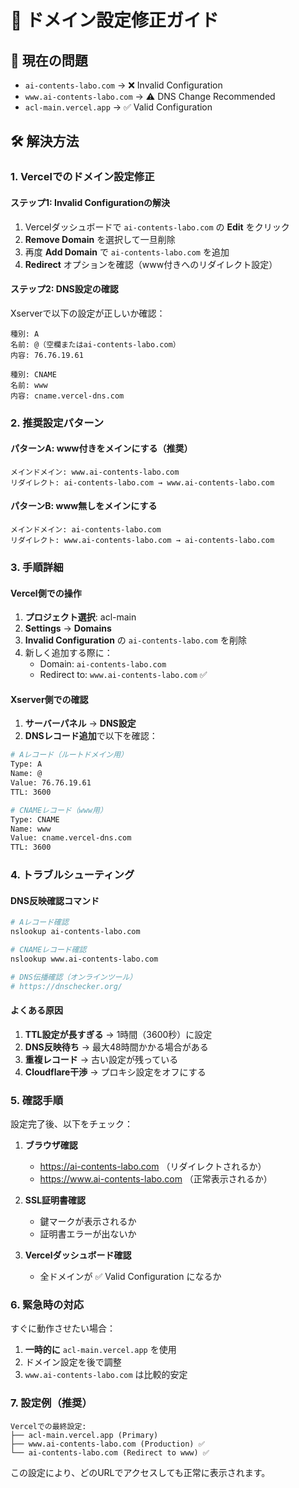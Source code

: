 # 🔧 ドメイン設定修正ガイド

## 🚨 現在の問題
- `ai-contents-labo.com` → ❌ Invalid Configuration
- `www.ai-contents-labo.com` → ⚠️ DNS Change Recommended
- `acl-main.vercel.app` → ✅ Valid Configuration

## 🛠️ 解決方法

### 1. Vercelでのドメイン設定修正

#### ステップ1: Invalid Configurationの解決
1. Vercelダッシュボードで `ai-contents-labo.com` の **Edit** をクリック
2. **Remove Domain** を選択して一旦削除
3. 再度 **Add Domain** で `ai-contents-labo.com` を追加
4. **Redirect** オプションを確認（www付きへのリダイレクト設定）

#### ステップ2: DNS設定の確認
Xserverで以下の設定が正しいか確認：

```
種別: A
名前: @（空欄またはai-contents-labo.com）
内容: 76.76.19.61

種別: CNAME  
名前: www
内容: cname.vercel-dns.com
```

### 2. 推奨設定パターン

#### パターンA: www付きをメインにする（推奨）
```
メインドメイン: www.ai-contents-labo.com
リダイレクト: ai-contents-labo.com → www.ai-contents-labo.com
```

#### パターンB: www無しをメインにする
```
メインドメイン: ai-contents-labo.com  
リダイレクト: www.ai-contents-labo.com → ai-contents-labo.com
```

### 3. 手順詳細

#### Vercel側での操作
1. **プロジェクト選択**: acl-main
2. **Settings** → **Domains**
3. **Invalid Configuration** の `ai-contents-labo.com` を削除
4. 新しく追加する際に：
   - Domain: `ai-contents-labo.com`
   - Redirect to: `www.ai-contents-labo.com` ✅

#### Xserver側での確認
1. **サーバーパネル** → **DNS設定**
2. **DNSレコード追加**で以下を確認：

```bash
# Aレコード（ルートドメイン用）
Type: A
Name: @
Value: 76.76.19.61
TTL: 3600

# CNAMEレコード（www用）  
Type: CNAME
Name: www
Value: cname.vercel-dns.com
TTL: 3600
```

### 4. トラブルシューティング

#### DNS反映確認コマンド
```bash
# Aレコード確認
nslookup ai-contents-labo.com

# CNAMEレコード確認  
nslookup www.ai-contents-labo.com

# DNS伝播確認（オンラインツール）
# https://dnschecker.org/
```

#### よくある原因
1. **TTL設定が長すぎる** → 1時間（3600秒）に設定
2. **DNS反映待ち** → 最大48時間かかる場合がある
3. **重複レコード** → 古い設定が残っている
4. **Cloudflare干渉** → プロキシ設定をオフにする

### 5. 確認手順

設定完了後、以下をチェック：

1. **ブラウザ確認**
   - https://ai-contents-labo.com （リダイレクトされるか）
   - https://www.ai-contents-labo.com （正常表示されるか）

2. **SSL証明書確認**
   - 鍵マークが表示されるか
   - 証明書エラーが出ないか

3. **Vercelダッシュボード確認**
   - 全ドメインが ✅ Valid Configuration になるか

### 6. 緊急時の対応

すぐに動作させたい場合：
1. **一時的に** `acl-main.vercel.app` を使用
2. ドメイン設定を後で調整
3. `www.ai-contents-labo.com` は比較的安定

### 7. 設定例（推奨）

```
Vercelでの最終設定:
├── acl-main.vercel.app (Primary)
├── www.ai-contents-labo.com (Production) ✅
└── ai-contents-labo.com (Redirect to www) ✅
```

この設定により、どのURLでアクセスしても正常に表示されます。